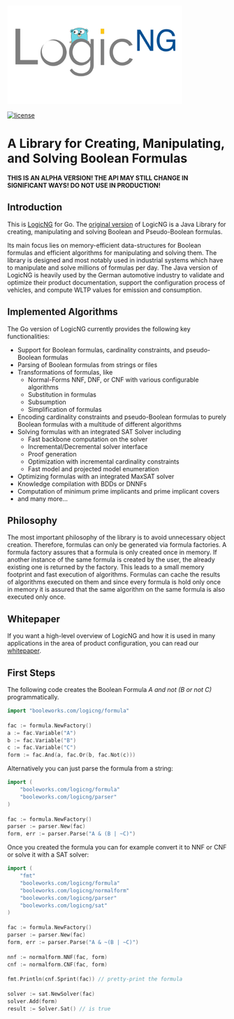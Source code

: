 <a href="https://www.logicng.org"><img src="https://github.com/booleworks/logicng-go/blob/main/doc/logos/logicng_logo_gopher.png?raw=true" alt="logo" width="400"></a>

[![license](https://img.shields.io/badge/license-MIT-blue?style=flat-square)]()

# A Library for Creating, Manipulating, and Solving Boolean Formulas

__THIS IS AN ALPHA VERSION! THE API MAY STILL CHANGE IN SIGNIFICANT WAYS! DO NOT USE IN PRODUCTION!__

## Introduction

This is [LogicNG](https://logicng.org/) for Go. The [original
version](https://github.com/logic-ng/LogicNG) of LogicNG is a Java Library for
creating, manipulating and solving Boolean and Pseudo-Boolean formulas.

Its main focus lies on memory-efficient data-structures for Boolean formulas
and efficient algorithms for manipulating and solving them. The library is
designed and most notably used in industrial systems which have to manipulate
and solve millions of formulas per day. The Java version of LogicNG is heavily
used by the German automotive industry to validate and optimize their product
documentation, support the configuration process of vehicles, and compute WLTP
values for emission and consumption.

## Implemented Algorithms

The Go version of LogicNG currently provides the following key functionalities:

- Support for Boolean formulas, cardinality constraints, and pseudo-Boolean
  formulas
- Parsing of Boolean formulas from strings or files
- Transformations of formulas, like
  - Normal-Forms NNF, DNF, or CNF with various configurable algorithms
  - Substitution in formulas
  - Subsumption
  - Simplification of formulas
- Encoding cardinality constraints and pseudo-Boolean formulas to purely
  Boolean formulas with a multitude of different algorithms
- Solving formulas with an integrated SAT Solver including
  - Fast backbone computation on the solver
  - Incremental/Decremental solver interface
  - Proof generation
  - Optimization with incremental cardinality constraints
  - Fast model and projected model enumeration
- Optimizing formulas with an integrated MaxSAT solver
- Knowledge compilation with BDDs or DNNFs
- Computation of minimum prime implicants and prime implicant covers
- and many more...

## Philosophy

The most important philosophy of the library is to avoid unnecessary object
creation. Therefore, formulas can only be generated via formula factories. A
formula factory assures that a formula is only created once in memory. If
another instance of the same formula is created by the user, the already
existing one is returned by the factory. This leads to a small memory footprint
and fast execution of algorithms. Formulas can cache the results of algorithms
executed on them and since every formula is hold only once in memory it is
assured that the same algorithm on the same formula is also executed only once.

## Whitepaper

If you want a high-level overview of LogicNG and how it is used in many
applications in the area of product configuration, you can read our
[whitepaper](https://logicng.org/whitepaper/abstract/).

## First Steps

The following code creates the Boolean Formula _A and not (B or not C)_
programmatically.

```go
import "booleworks.com/logicng/formula"

fac := formula.NewFactory()
a := fac.Variable("A")
b := fac.Variable("B")
c := fac.Variable("C")
form := fac.And(a, fac.Or(b, fac.Not(c)))
```

Alternatively you can just parse the formula from a string:

```go
import (
    "booleworks.com/logicng/formula"
    "booleworks.com/logicng/parser" 
)

fac := formula.NewFactory()
parser := parser.New(fac)
form, err := parser.Parse("A & (B | ~C)")
```

Once you created the formula you can for example convert it to NNF or CNF or
solve it with a SAT solver:

```go
import (
    "fmt"
    "booleworks.com/logicng/formula"
    "booleworks.com/logicng/normalform"
    "booleworks.com/logicng/parser"
    "booleworks.com/logicng/sat"
)

fac := formula.NewFactory()
parser := parser.New(fac)
form, err := parser.Parse("A & ~(B | ~C)")

nnf := normalform.NNF(fac, form)
cnf := normalform.CNF(fac, form)

fmt.Println(cnf.Sprint(fac)) // pretty-print the formula

solver := sat.NewSolver(fac)
solver.Add(form)
result := Solver.Sat() // is true
```

